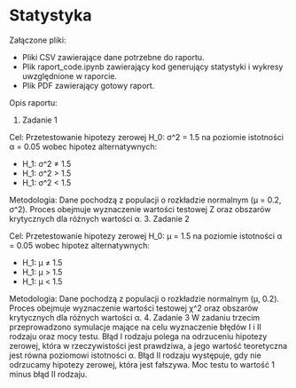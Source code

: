 # Statystyka

Załączone pliki:
- Pliki CSV zawierające dane potrzebne do raportu.
- Plik raport_code.ipynb zawierający kod generujący statystyki i wykresy uwzględnione w raporcie.
- Plik PDF zawierający gotowy raport.

Opis raportu:
1. Zadanie 1
   
Cel: Przetestowanie hipotezy zerowej H_0: σ^2 = 1.5 na poziomie istotności α = 0.05 wobec hipotez alternatywnych:
   - H_1: σ^2 ≠ 1.5
   - H_1: σ^2 > 1.5
   - H_1: σ^2 < 1.5
     
Metodologia: Dane pochodzą z populacji o rozkładzie normalnym (μ = 0.2, σ^2). Proces obejmuje wyznaczenie wartości testowej Z oraz obszarów krytycznych dla różnych wartości α.
3. Zadanie 2

Cel: Przetestowanie hipotezy zerowej H_0: μ = 1.5 na poziomie istotności α = 0.05 wobec hipotez alternatywnych:
   - H_1: μ ≠ 1.5
   - H_1: μ > 1.5
   - H_1: μ < 1.5
     
Metodologia: Dane pochodzą z populacji o rozkładzie normalnym (μ, 0.2). Proces obejmuje wyznaczenie wartości testowej χ^2 oraz obszarów krytycznych dla różnych wartości α.
4. Zadanie 3
   W zadaniu trzecim przeprowadzono symulacje mające na celu wyznaczenie błędów I i II rodzaju oraz mocy testu. Błąd I rodzaju polega na odrzuceniu hipotezy zerowej, która w rzeczywistości jest prawdziwa, a jego wartość teoretyczna jest równa poziomowi istotności α. Błąd II rodzaju występuje, gdy nie odrzucamy hipotezy zerowej, która jest fałszywa. Moc testu to wartość 1 minus błąd II rodzaju.
